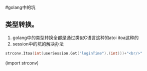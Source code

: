 #golang中的坑

## 类型转换。
1. golang中的类型转换全都是通过类似C语言这种的atoi itoa这种的
1. session中的坑的解决办法
```go
strconv.Itoa(int(userSession.Get("loginTime").(int)))+"<br/>"
```
(import strconv)
